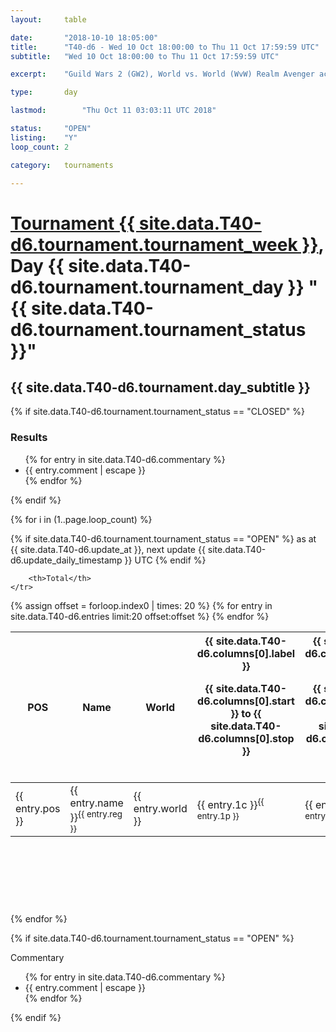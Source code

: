 ```yaml
---
layout: 	table

date: 		"2018-10-10 18:05:00"
title: 		"T40-d6 - Wed 10 Oct 18:00:00 to Thu 11 Oct 17:59:59 UTC"
subtitle: 	"Wed 10 Oct 18:00:00 to Thu 11 Oct 17:59:59 UTC"

excerpt:    "Guild Wars 2 (GW2), World vs. World (WvW) Realm Avenger achivement Tournament. \"Every Kill Counts\""

type:       day

lastmod: 		"Thu Oct 11 03:03:11 UTC 2018"

status:     "OPEN"
listing:    "Y"
loop_count: 2

category: 	tournaments

---
```

<div class="table_header">
    <h1><a href="{{ site.data.T40-d6.tournament.week_url }}">Tournament {{ site.data.T40-d6.tournament.tournament_week }}</a>, Day {{ site.data.T40-d6.tournament.tournament_day }} "{{ site.data.T40-d6.tournament.tournament_status }}"</h1>
    <h2>{{ site.data.T40-d6.tournament.day_subtitle }}</h2> 
</div>

{% if site.data.T40-d6.tournament.tournament_status == "CLOSED" %} 
<div class="commentary">
  <h3>Results</h3>
  <ul>
    {% for entry in site.data.T40-d6.commentary %}
    <li class="commentary_list">{{ entry.comment | escape }}</li>
    {% endfor %}
  </ul>
</div>
{% endif %}


{% for i in (1..page.loop_count) %}

{% if site.data.T40-d6.tournament.tournament_status == "OPEN" %} 
<span class="table_nextupdate">as at {{ site.data.T40-d6.update_at }}, next update {{ site.data.T40-d6.update_daily_timestamp }} UTC</span> 
{% endif %}

<table class="day_table">
  <colgroup>
    <col style="width:18px">
    <col style="width:55px">
    <col style="width:55px">
    <col style="width:12px">
    <col style="width:12px">
    <col style="width:12px">
    <col style="width:12px">
    <col style="width:12px">
    <col style="width:12px">
    <col style="width:12px">
    <col style="width:12px">
    <col style="width:12px">
    <col style="width:12px">
    <col style="width:12px">
    <col style="width:12px">
    <col style="width:12px">
    <col style="width:12px">
    <col style="width:12px">
    <col style="width:12px">
    <col style="width:12px">
    <col style="width:12px">
    <col style="width:12px">
    <col style="width:12px">
    <col style="width:12px">
    <col style="width:12px">
    <col style="width:12px">
    <col style="width:12px">
    <col style="width:18px">
  </colgroup>  
  <thead>
    <tr>
        <th>POS</th>
        <th class="AlignLeft">Name</th>
        <th class="AlignLeft">World</th>

<th><div class="label">{{ site.data.T40-d6.columns[0].label }}<p class="onhover">{{ site.data.T40-d6.columns[0].start }} to {{ site.data.T40-d6.columns[0].stop }}</p></div>​</th>
<th><div class="label">{{ site.data.T40-d6.columns[1].label }}<p class="onhover">{{ site.data.T40-d6.columns[1].start }} to {{ site.data.T40-d6.columns[1].stop }}</p></div>​</th>
<th><div class="label">{{ site.data.T40-d6.columns[2].label }}<p class="onhover">{{ site.data.T40-d6.columns[2].start }} to {{ site.data.T40-d6.columns[2].stop }}</p></div>​</th>
<th><div class="label">{{ site.data.T40-d6.columns[3].label }}<p class="onhover">{{ site.data.T40-d6.columns[3].start }} to {{ site.data.T40-d6.columns[3].stop }}</p></div>​</th>
<th><div class="label">{{ site.data.T40-d6.columns[4].label }}<p class="onhover">{{ site.data.T40-d6.columns[4].start }} to {{ site.data.T40-d6.columns[4].stop }}</p></div>​</th>
<th><div class="label">{{ site.data.T40-d6.columns[5].label }}<p class="onhover">{{ site.data.T40-d6.columns[5].start }} to {{ site.data.T40-d6.columns[5].stop }}</p></div>​</th>
<th><div class="label">{{ site.data.T40-d6.columns[6].label }}<p class="onhover">{{ site.data.T40-d6.columns[6].start }} to {{ site.data.T40-d6.columns[6].stop }}</p></div>​</th>
<th><div class="label">{{ site.data.T40-d6.columns[7].label }}<p class="onhover">{{ site.data.T40-d6.columns[7].start }} to {{ site.data.T40-d6.columns[7].stop }}</p></div>​</th>
<th><div class="label">{{ site.data.T40-d6.columns[8].label }}<p class="onhover">{{ site.data.T40-d6.columns[8].start }} to {{ site.data.T40-d6.columns[8].stop }}</p></div>​</th>
<th><div class="label">{{ site.data.T40-d6.columns[9].label }}<p class="onhover">{{ site.data.T40-d6.columns[9].start }} to {{ site.data.T40-d6.columns[9].stop }}</p></div>​</th>
<th><div class="label">{{ site.data.T40-d6.columns[10].label }}<p class="onhover">{{ site.data.T40-d6.columns[10].start }} to {{ site.data.T40-d6.columns[10].stop }}</p></div>​</th>

<th><div class="label">{{ site.data.T40-d6.columns[11].label }}<p class="onhover">{{ site.data.T40-d6.columns[11].start }} to {{ site.data.T40-d6.columns[11].stop }}</p></div>​</th>
<th><div class="label">{{ site.data.T40-d6.columns[12].label }}<p class="onhover">{{ site.data.T40-d6.columns[12].start }} to {{ site.data.T40-d6.columns[12].stop }}</p></div>​</th>
<th><div class="label">{{ site.data.T40-d6.columns[13].label }}<p class="onhover">{{ site.data.T40-d6.columns[13].start }} to {{ site.data.T40-d6.columns[13].stop }}</p></div>​</th>
<th><div class="label">{{ site.data.T40-d6.columns[14].label }}<p class="onhover">{{ site.data.T40-d6.columns[14].start }} to {{ site.data.T40-d6.columns[14].stop }}</p></div>​</th>
<th><div class="label">{{ site.data.T40-d6.columns[15].label }}<p class="onhover">{{ site.data.T40-d6.columns[15].start }} to {{ site.data.T40-d6.columns[15].stop }}</p></div>​</th>
<th><div class="label">{{ site.data.T40-d6.columns[16].label }}<p class="onhover">{{ site.data.T40-d6.columns[16].start }} to {{ site.data.T40-d6.columns[16].stop }}</p></div>​</th>
<th><div class="label">{{ site.data.T40-d6.columns[17].label }}<p class="onhover">{{ site.data.T40-d6.columns[17].start }} to {{ site.data.T40-d6.columns[17].stop }}</p></div>​</th>
<th><div class="label">{{ site.data.T40-d6.columns[18].label }}<p class="onhover">{{ site.data.T40-d6.columns[18].start }} to {{ site.data.T40-d6.columns[18].stop }}</p></div>​</th>
<th><div class="label">{{ site.data.T40-d6.columns[19].label }}<p class="onhover">{{ site.data.T40-d6.columns[19].start }} to {{ site.data.T40-d6.columns[19].stop }}</p></div>​</th>
<th><div class="label">{{ site.data.T40-d6.columns[20].label }}<p class="onhover">{{ site.data.T40-d6.columns[20].start }} to {{ site.data.T40-d6.columns[20].stop }}</p></div>​</th>

<th><div class="label">{{ site.data.T40-d6.columns[21].label }}<p class="onhover">{{ site.data.T40-d6.columns[21].start }} to {{ site.data.T40-d6.columns[21].stop }}</p></div>​</th>
<th><div class="label">{{ site.data.T40-d6.columns[22].label }}<p class="onhover">{{ site.data.T40-d6.columns[22].start }} to {{ site.data.T40-d6.columns[22].stop }}</p></div>​</th>
<th><div class="label">{{ site.data.T40-d6.columns[23].label }}<p class="onhover">{{ site.data.T40-d6.columns[23].start }} to {{ site.data.T40-d6.columns[23].stop }}</p></div>​</th>

        <th>Total</th>
    </tr>
  </thead>
  {% assign offset = forloop.index0 | times: 20 %}
<tbody>
{% for entry in site.data.T40-d6.entries limit:20 offset:offset %}
  <tr>
    <td class="pl{{ entry.pos }}">{{ entry.pos }}</td>
    <td class="AlignLeft">{{ entry.name }}<sup>{{ entry.reg }}</sup></td>
    <td class="AlignLeft">{{ entry.world }}</td>
    <td class="pl{{ entry.1p }}">{{ entry.1c }}<sup>{{ entry.1p }}</sup></td>
    <td class="pl{{ entry.2p }}">{{ entry.2c }}<sup>{{ entry.2p }}</sup></td>
    <td class="pl{{ entry.3p }}">{{ entry.3c }}<sup>{{ entry.3p }}</sup></td>
    <td class="pl{{ entry.4p }}">{{ entry.4c }}<sup>{{ entry.4p }}</sup></td>
    <td class="pl{{ entry.5p }}">{{ entry.5c }}<sup>{{ entry.5p }}</sup></td>
    <td class="pl{{ entry.6p }}">{{ entry.6c }}<sup>{{ entry.6p }}</sup></td>
    <td class="pl{{ entry.7p }}">{{ entry.7c }}<sup>{{ entry.7p }}</sup></td>
    <td class="pl{{ entry.8p }}">{{ entry.8c }}<sup>{{ entry.8p }}</sup></td>
    <td class="pl{{ entry.9p }}">{{ entry.9c }}<sup>{{ entry.9p }}</sup></td>
    <td class="pl{{ entry.10p }}">{{ entry.10c }}<sup>{{ entry.10p }}</sup></td>
    <td class="pl{{ entry.11p }}">{{ entry.11c }}<sup>{{ entry.11p }}</sup></td>
    <td class="pl{{ entry.12p }}">{{ entry.12c }}<sup>{{ entry.12p }}</sup></td>
    <td class="pl{{ entry.13p }}">{{ entry.13c }}<sup>{{ entry.13p }}</sup></td>
    <td class="pl{{ entry.14p }}">{{ entry.14c }}<sup>{{ entry.14p }}</sup></td>
    <td class="pl{{ entry.15p }}">{{ entry.15c }}<sup>{{ entry.15p }}</sup></td>
    <td class="pl{{ entry.16p }}">{{ entry.16c }}<sup>{{ entry.16p }}</sup></td>
    <td class="pl{{ entry.17p }}">{{ entry.17c }}<sup>{{ entry.17p }}</sup></td>
    <td class="pl{{ entry.18p }}">{{ entry.18c }}<sup>{{ entry.18p }}</sup></td>
    <td class="pl{{ entry.19p }}">{{ entry.19c }}<sup>{{ entry.19p }}</sup></td>
    <td class="pl{{ entry.20p }}">{{ entry.20c }}<sup>{{ entry.20p }}</sup></td>
    <td class="pl{{ entry.21p }}">{{ entry.21c }}<sup>{{ entry.21p }}</sup></td>
    <td class="pl{{ entry.22p }}">{{ entry.22c }}<sup>{{ entry.22p }}</sup></td>
    <td class="pl{{ entry.23p }}">{{ entry.23c }}<sup>{{ entry.23p }}</sup></td>
    <td class="pl{{ entry.24p }}">{{ entry.24c }}<sup>{{ entry.24p }}</sup></td>
    <td>{{ entry.total }}</td>
  </tr>
{% endfor %}  
</tbody>
</table>
<div class="leaderboard">
  <script async src="//pagead2.googlesyndication.com/pagead/js/adsbygoogle.js"></script>
  <!-- 728x90 -->
  <ins class="adsbygoogle"
       style="display:inline-block;width:728px;height:90px"
       data-ad-client="ca-pub-3274917281288240"
       data-ad-slot="3870538733"></ins>
  <script>
  (adsbygoogle = window.adsbygoogle || []).push({});
  </script>    
</div>
<br />
{% endfor %}

{% if site.data.T40-d6.tournament.tournament_status == "OPEN" %} 
<div class="commentary">
  <span class="commentary_title">Commentary</span>
  <ul>
    {% for entry in site.data.T40-d6.commentary %}
    <li class="commentary_list">{{ entry.comment | escape }}</li>
    {% endfor %}
  </ul>
</div>
{% endif %}


